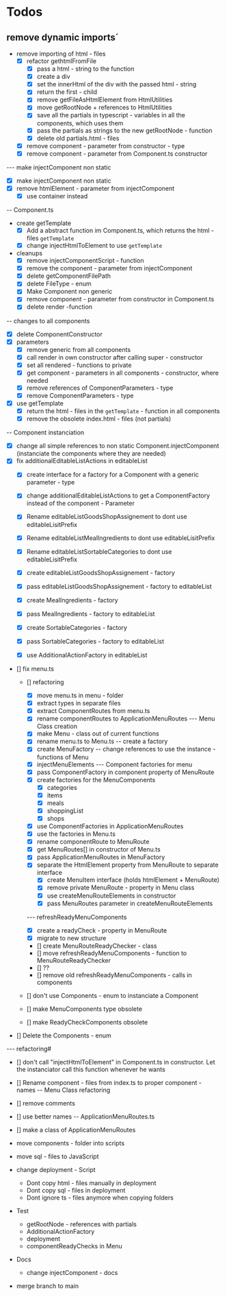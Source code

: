 # Todos
## remove dynamic imports´
- remove importing of html - files
  - [x] refactor gethtmlFromFile
    - [x] pass a html - string to the function
    - [x] create a div
    - [x] set the innerHtml of the div with the passed html - string
    - [x] return the first - child
    - [x] remove getFileAsHtmlElement from HtmlUtilities
    - [x] move getRootNode + references to HtmlUtilities
    - [x] save all the partials in typescript - variables in all the components, which uses them
    - [x] pass the partials as strings to the new getRootNode - function
    - [x] delete old partials.html - files
  - [x] remove component - parameter from constructor - type
  - [x] remove component - parameter from Component.ts constructor

--- make injectComponent non static
  - [x] make injectComponent non static
  - [x] remove htmlElement - parameter from injectComponent
    - [x] use container instead

-- Component.ts

- create getTemplate
  - [x] Add a abstract function im Component.ts, which returns the html - files `getTemplate`
  - [x] change injectHtmlToElement to use `getTemplate`
- cleanups
  - [x] remove injectComponentScript - function
  - [x] remove the component - parameter from injectComponent
  - [x] delete getComponentFilePath
  - [x] delete FileType - enum
  - [x] Make Component non generic
  - [x] remove component - parameter from constructor in Component.ts
  - [x] delete render -function 

-- changes to all components
  - [x] delete ComponentConstructor
  - [x] parameters
    - [x] remove generic from all components
    - [x] call render in own constructor after calling super - constructor
    - [x] set all rendered - functions to private
    - [x] get component - parameters in all components - constructor, where needed
    - [x] remove references of ComponentParameters - type
    - [x] remove ComponentParameters - type
  - [x] use getTemplate
    - [x] return the html - files in the `getTemplate` - function in all components
    - [x] remove the obsolete index.html - files (not partials)

-- Component instanciation
  - [x] change all simple references to non static Component.injectComponent (instanciate the components where they are needed)
  - [x] fix additionalEditableListActions in editableList
    - [x] create interface for a factory for a Component with a generic parameter - type
    - [x] change additionalEditableListActions to get a ComponentFactory instead of the component - Parameter
    - [x] Rename editableListGoodsShopAssignement to dont use editableLisitPrefix
    - [x] Rename editableListMealIngredients to dont use editableLisitPrefix
    - [x] Rename editableListSortableCategories to dont use editableLisitPrefix
    - [x] create editableListGoodsShopAssignement - factory
    - [x] pass editableListGoodsShopAssignement - factory to editableList
    - [x] create MealIngredients - factory
    - [x] pass MealIngredients - factory to editableList
    - [x] create SortableCategories - factory
    - [x] pass SortableCategories - factory to editableList
    - [x] use AdditionalActionFactory in editableList


  - [] fix menu.ts
    - [] refactoring
      - [x] move menu.ts in menu - folder
      - [x] extract types in separate files
      - [x] extract ComponentRoutes from menu.ts
      - [x] rename componentRoutes to ApplicationMenuRoutes
      --- Menu Class creation
      - [x] make Menu - class out of current functions
      - [x] rename menu.ts to Menu.ts
      -- create a factory
      - [x] create MenuFactory
      -- change references to use the instance - functions of Menu
      - [x] injectMenuElements
      --- Component factories for menu
      - [x] pass ComponentFactory in component property of MenuRoute
      - [x] create factories for the MenuComponents
        - [x] categories
        - [x] items
        - [x] meals
        - [x] shoppingList
        - [x] shops
      - [x] use ComponentFactories in ApplicationMenuRoutes
      - [x] use the factories in Menu.ts
      - [x] rename componentRoute to MenuRoute
      - [x] get MenuRoutes[] in constructor of Menu.ts
      - [x] pass ApplicationMenuRoutes in MenuFactory
      - [x] separate the HtmlElement property from MenuRoute to separate interface
        - [x] create MenuItem interface (holds htmlElement + MenuRoute)
        - [x] remove private MenuRoute - property in Menu class
        - [x] use createMenuRouteElements in constructor
        - [x] pass MenuRoutes parameter in createMenuRouteElements

      --- refreshReadyMenuComponents
      - [x] create a readyCheck - property in MenuRoute
      - [x] migrate to new structure

      - [] create MenuRouteReadyChecker - class
      - [] move refreshReadyMenuComponents - function to MenuRouteReadyChecker
      - [] ??
      - [] remove old refreshReadyMenuComponents - calls in components

      
      


    - [] don't use Components - enum to instanciate a Component
    - [] make MenuComponents type obsolete
    - [] make ReadyCheckComponents obsolete
  

  - [] Delete the Components - enum



--- refactoring#
- [] don't call "injectHtmlToElement" in Component.ts in constructor. Let the instanciator call this function whenever he wants
- [] Rename component - files from index.ts to proper component - names
-- Menu Class refactoring
- [] remove comments
- [] use better names
-- ApplicationMenuRoutes.ts
- [] make a class of ApplicationMenuRoutes




- move components - folder into scripts
- move sql - files to JavaScript

- change deployment - Script
    - Dont copy html - files manually in deployment
    - Dont copy sql - files in deployment
    - Dont ignore ts - files anymore when copying folders

- Test
  - getRootNode - references with partials
  - AdditionalActionFactory
  - deployment
  - componentReadyChecks in Menu

- Docs
  - change injectComponent - docs


- merge branch to main
